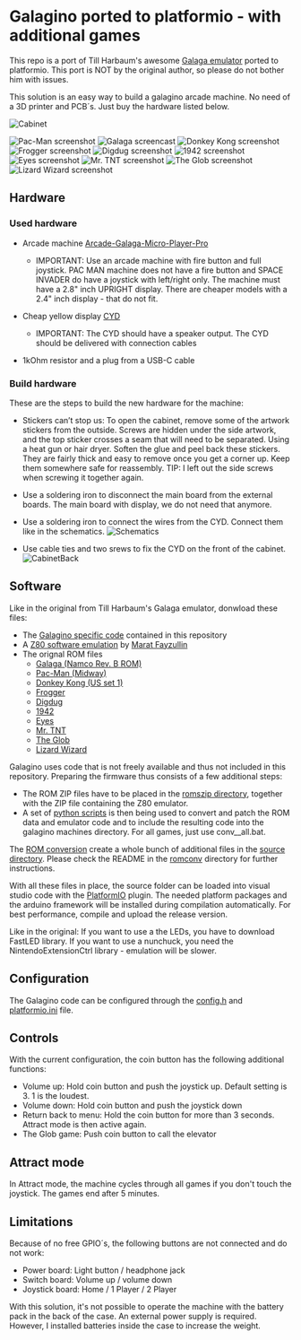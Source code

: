 # Galagino ported to platformio - with additional games

This repo is a port of Till Harbaum's awesome [Galaga emulator](https://github.com/harbaum/galagino) ported to platformio.
This port is NOT by the original author, so please do not bother him with issues.

This solution is an easy way to build a galagino arcade machine. No need of a 3D printer and PCB´s. Just buy the hardware listed below.

![Cabinet](images/galagino_cabinet.jpg)

![Pac-Man screenshot](images/pacman.gif)
![Galaga screencast](images/galagino.gif)
![Donkey Kong screenshot](images/dkong.gif)
![Frogger screenshot](images/frogger.png)
![Digdug screenshot](images/digdug.png)
![1942 screenshot](images/1942.png)
![Eyes screenshot](images/eyes.png)
![Mr. TNT screenshot](images/mrtnt.png)
![The Glob screenshot](images/theglob.png)
![Lizard Wizard screenshot](images/lizwiz.png)

## Hardware

### Used hardware
*  Arcade machine [Arcade-Galaga-Micro-Player-Pro](https://www.amazon.com/Arcade-Galaga-Micro-Player-Pro-Collectible/dp/B0BT2ZJXGK?th=1)
    * IMPORTANT: Use an arcade machine with fire button and full joystick. PAC MAN machine does not have a fire button and SPACE INVADER do have a joystick with left/right only. The machine must have a 2.8" inch UPRIGHT display. There are cheaper models with a 2.4" inch display - that do not fit.

* Cheap yellow display [CYD](https://www.amazon.de/dp/B0D5H84RDB)
    * IMPORTANT: The CYD should have a speaker output. The CYD should be delivered with connection cables
 
* 1kOhm resistor and a plug from a USB-C cable

### Build hardware
These are the steps to build the new hardware for the machine:

* Stickers can’t stop us: To open the cabinet, remove some of the artwork stickers from the outside. Screws are hidden under the side artwork, and the top sticker crosses 
  a seam that will need to be separated. Using a heat gun or hair dryer. Soften the glue and peel back these stickers. They are fairly thick and easy to remove once you get a corner up.
  Keep them somewhere safe for reassembly. TIP: I left out the side screws when screwing it together again.

* Use a soldering iron to disconnect the main board from the external boards. The main board with display, we do not need that anymore.
	
* Use a soldering iron to connect the wires from the CYD. Connect them like in the schematics.
![Schematics](schematics/GalaginoWiringDiagram.png)

* Use cable ties and two srews to fix the CYD on the front of the cabinet.
![CabinetBack](images/galagino_cabinet_back.jpg)

## Software

Like in the original from Till Harbaum's Galaga emulator, donwload these files:

* The [Galagino specific code](source/) contained in this repository
* A [Z80 software emulation](https://fms.komkon.org/EMUL8/Z80-081707.zip) by [Marat Fayzullin](https://fms.komkon.org/)
* The orignal ROM files
    * [Galaga (Namco Rev. B ROM)](https://www.google.com/search?q=galaga.zip+arcade+rom)
    * [Pac-Man (Midway)](https://www.google.com/search?q=pacman.zip+arcade+rom)
    * [Donkey Kong (US set 1)](https://www.google.com/search?q=dkong.zip+arcade+rom)
    * [Frogger](https://www.google.com/search?q=frogger.zip+arcade+rom)
    * [Digdug](https://www.google.com/search?q=digdug.zip+arcade+rom)
    * [1942](https://www.google.com/search?q=1942.zip+arcade+rom)
    * [Eyes](https://www.google.com/search?q=eyes.zip+arcade+rom)
    * [Mr. TNT](https://www.google.com/search?q=mrtnt.zip+arcade+rom)
    * [The Glob](https://www.google.com/search?q=theglobp.zip+arcade+rom)
    * [Lizard Wizard](https://www.google.com/search?q=lizwiz.zip+arcade+rom)	

Galagino uses code that is not freely available and thus not included in this
repository. Preparing the firmware thus consists of a few additional steps:

* The ROM ZIP files have to be placed in the [romszip directory](romszip/), together with the ZIP file containing the Z80 emulator.
* A set of [python scripts](romconv/) is then being used to convert and
 patch the ROM data and emulator code and to include the resulting code into the
galagino machines directory. For all games, just use conv__all.bat.

The [ROM conversion](./romconv) create a whole bunch of additional files in the
[source directory](./source). Please check the README in the
[romconv](./romconv) directory for further
instructions.

With all these files in place, the source folder can be loaded
into visual studio code with the [PlatformIO](https://platformio.org/) plugin. The needed
platform packages and the arduino framework will be installed during compilation automatically.
For best performance, compile and upload the release version.

Like in the original:
If you want to use a the LEDs, you have to download FastLED library.
If you want to use a nunchuck, you need the NintendoExtensionCtrl library - emulation will be slower.
 
## Configuration

The Galagino code can be configured through the [config.h](./source/src/config.h) and [platformio.ini](./source/platformio.ini) file. 

## Controls

With the current configuration, the coin button has the following additional functions:
* Volume up: Hold coin button and push the joystick up. Default setting is 3. 1 is the loudest.
* Volume down: Hold coin button and push the joystick down
* Return back to menu: Hold the coin button for more than 3 seconds. Attract mode is then active again.
* The Glob game: Push coin button to call the elevator

## Attract mode

In Attract mode, the machine cycles through all games if you don't touch the joystick.
The games end after 5 minutes.

## Limitations

Because of no free GPIO´s, the following buttons are not connected and do not work:
* Power board: Light button / headphone jack
* Switch board: Volume up / volume down
* Joystick board: Home / 1 Player / 2 Player

With this solution, it's not possible to operate the machine with the battery pack in the back of the case. An external power supply is required. However, I installed batteries inside the case to increase the weight.